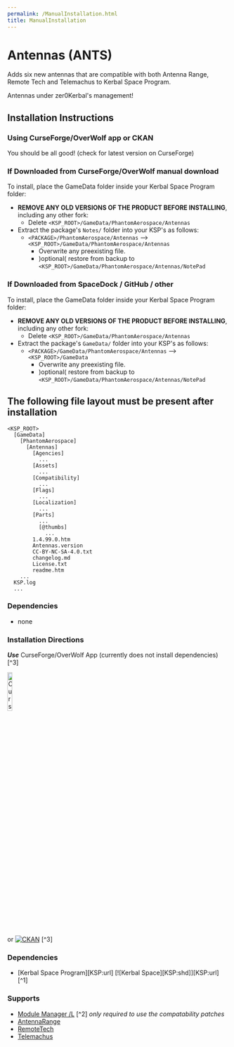 ```yaml
---
permalink: /ManualInstallation.html
title: ManualInstallation
---
```


<!-- ManualInstallation.md v1.1.0.0
Antennas (ANTS)
created: 01 Oct 2019
updated: 02 Mar 2022 -->

<!-- based upon work by Lisias -->

# Antennas (ANTS)

Adds six new antennas that are compatible with both Antenna Range, Remote Tech and Telemachus to Kerbal Space Program.

Antennas under zer0Kerbal's management!

## Installation Instructions

### Using CurseForge/OverWolf app or CKAN

You should be all good! (check for latest version on CurseForge)

### If Downloaded from CurseForge/OverWolf manual download

To install, place the GameData folder inside your Kerbal Space Program folder:

* **REMOVE ANY OLD VERSIONS OF THE PRODUCT BEFORE INSTALLING**, including any other fork:
  * Delete `<KSP_ROOT>/GameData/PhantomAerospace/Antennas`
* Extract the package's `Notes/` folder into your KSP's as follows:
  * `<PACKAGE>/PhantomAerospace/Antennas` --> `<KSP_ROOT>/GameData/PhantomAerospace/Antennas`
    * Overwrite any preexisting file.
    * )optional( restore from backup to `<KSP_ROOT>/GameData/PhantomAerospace/Antennas/NotePad`

### If Downloaded from SpaceDock / GitHub / other

To install, place the GameData folder inside your Kerbal Space Program folder:

* **REMOVE ANY OLD VERSIONS OF THE PRODUCT BEFORE INSTALLING**, including any other fork:
  * Delete `<KSP_ROOT>/GameData/PhantomAerospace/Antennas`
* Extract the package's `GameData/` folder into your KSP's as follows:
  * `<PACKAGE>/GameData/PhantomAerospace/Antennas` --> `<KSP_ROOT>/GameData`
    * Overwrite any preexisting file.
    * )optional( restore from backup to `<KSP_ROOT>/GameData/PhantomAerospace/Antennas/NotePad`

## The following file layout must be present after installation

```
<KSP_ROOT>
  [GameData]
    [PhantomAerospace]
      [Antennas]
        [Agencies]
          ...
        [Assets]
          ...
        [Compatibility]
          ...
        [Flags]
          ...
        [Localization]
          ...
        [Parts]
          ...
          [@thumbs]
            ...
        1.4.99.0.htm
        Antennas.version
        CC-BY-NC-SA-4.0.txt
        changelog.md
        License.txt
        readme.htm
    ...
  KSP.log
  ...
```

### Dependencies

* none

### Installation Directions

***Use***
  CurseForge/OverWolf App (currently does not install dependencies) [^3]  

  <a href="https://download.curseforge.com/">
    <img src="https://www.overwolf.com/brand-guidelines/img/logo2.svg" alt="CurseForge/OverWolf App" width="15%" height="15%">
</a>

or [![CKAN][CKAN:img]][CKAN:url] [^3]  

### Dependencies

* [Kerbal Space Program][KSP:url] [![Kerbal Space][KSP:shd]][KSP:url] [^1]

### Supports

* [Module Manager /L][thread:mm] [^2] *only required to use the compatability patches*
* [AntennaRange][thread:ar]
* [RemoteTech][thread:rt]
* [Telemachus][thread:tele]

[thread:ar]: http://forum.kerbalspaceprogram.com/index.php?/topic/51591-* "AntennaRange"
[thread:mm]: https://github.com/net-lisias-ksp/ModuleManager "Module Manager"
[thread:rt]: http://remotetechnologiesgroup.github.io/RemoteTech/ "RemoteTech"
[thread:ckan]: https://forum.kerbalspaceprogram.com/index.php?/topic/154922-* "CKAN"
[thread:tele]: https://forum.kerbalspaceprogram.com/index.php?/topic/144482-* "Telemachus"
<!--- CKAN -->
[CKAN:img]: https://i.postimg.cc/x8XSVg4R/sj507JC.png "CKAN"
[CKAN:url]: http://forum.kerbalspaceprogram.com/index.php?/topic/197082-* "CKAN"
[CKAN:shd]: https://img.shields.io/badge/CKAN-Antennas-white.svg?labelColor=E32811&style=plastic "CKAN"
